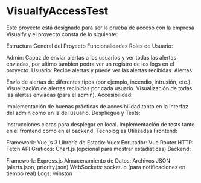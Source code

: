 # VisualfyAccessTest

Este proyecto está designado para ser la prueba de acceso con la empresa Visualfy y el proyecto consta de lo siguiente:

Estructura General del Proyecto
Funcionalidades
Roles de Usuario:

Admin: Capaz de enviar alertas a los usuarios y ver todas las alertas enviadas, por ultimo tambien podra ver un registro de los logs en el proyecto.
Usuario: Recibe alertas y puede ver las alertas recibidas.
Alertas:

Envío de alertas de diferentes tipos (por ejemplo, incendio, intrusión, etc.).
Visualización de alertas recibidas por cada usuario.
Visualización de todas las alertas enviadas (para el admin).
Accesibilidad:

Implementación de buenas prácticas de accesibilidad tanto en la interfaz del admin como en la del usuario.
Despliegue y Tests:

Instrucciones claras para desplegar en local.
Implementación de tests tanto en el frontend como en el backend.
Tecnologías Utilizadas
Frontend:

Framework: Vue.js 3
Librería de Estado: Vuex
Enrutador: Vue Router
HTTP: Fetch API
Gráficos: Chart.js (opcional para mostrar estadísticas)
Backend:

Framework: Express.js
Almacenamiento de Datos: Archivos JSON (alerts.json, priority.json)
WebSockets: socket.io (para notificaciones en tiempo real)
Logs: winston
